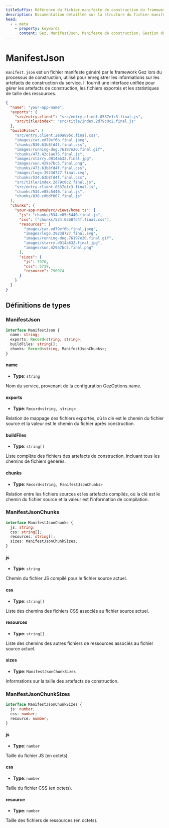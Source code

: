 ```yaml
---
titleSuffix: Référence du fichier manifeste de construction du framework Gez
description: Documentation détaillée sur la structure du fichier manifeste de construction (manifest.json) du framework Gez, incluant la gestion des artefacts de construction, le mappage des fichiers exportés et les statistiques de ressources, pour aider les développeurs à comprendre et utiliser le système de construction.
head:
  - - meta
    - property: keywords
      content: Gez, ManifestJson, Manifeste de construction, Gestion des ressources, Artefacts de construction, Mappage de fichiers, API
---
```


# ManifestJson

`manifest.json` est un fichier manifeste généré par le framework Gez lors du processus de construction, utilisé pour enregistrer les informations sur les artefacts de construction du service. Il fournit une interface unifiée pour gérer les artefacts de construction, les fichiers exportés et les statistiques de taille des ressources.

```json title="dist/client/manifest.json"
{
  "name": "your-app-name",
  "exports": {
    "src/entry.client": "src/entry.client.8537e1c3.final.js",
    "src/title/index": "src/title/index.2d79c0c2.final.js"
  },
  "buildFiles": [
    "src/entry.client.2e0a89bc.final.css",
    "images/cat.ed79ef6b.final.jpeg",
    "chunks/830.63b8fd4f.final.css",
    "images/running-dog.76197e20.final.gif",
    "chunks/473.42c1ae75.final.js",
    "images/starry.d914a632.final.jpg",
    "images/sun.429a7bc5.final.png",
    "chunks/473.63b8fd4f.final.css",
    "images/logo.3923d727.final.svg",
    "chunks/534.63b8fd4f.final.css",
    "src/title/index.2d79c0c2.final.js",
    "src/entry.client.8537e1c3.final.js",
    "chunks/534.e85c5440.final.js",
    "chunks/830.cdbdf067.final.js"
  ],
  "chunks": {
    "your-app-name@src/views/home.ts": {
      "js": "chunks/534.e85c5440.final.js",
      "css": ["chunks/534.63b8fd4f.final.css"],
      "resources": [
        "images/cat.ed79ef6b.final.jpeg",
        "images/logo.3923d727.final.svg",
        "images/running-dog.76197e20.final.gif",
        "images/starry.d914a632.final.jpg",
        "images/sun.429a7bc5.final.png"
      ],
      "sizes": {
        "js": 7976,
        "css": 5739,
        "resource": 796974
      }
    }
  }
}
```

## Définitions de types
### ManifestJson

```ts
interface ManifestJson {
  name: string;
  exports: Record<string, string>;
  buildFiles: string[];
  chunks: Record<string, ManifestJsonChunks>;
}
```

#### name

- **Type**: `string`

Nom du service, provenant de la configuration GezOptions.name.

#### exports

- **Type**: `Record<string, string>`

Relation de mappage des fichiers exportés, où la clé est le chemin du fichier source et la valeur est le chemin du fichier après construction.

#### buildFiles

- **Type**: `string[]`

Liste complète des fichiers des artefacts de construction, incluant tous les chemins de fichiers générés.

#### chunks

- **Type**: `Record<string, ManifestJsonChunks>`

Relation entre les fichiers sources et les artefacts compilés, où la clé est le chemin du fichier source et la valeur est l'information de compilation.

### ManifestJsonChunks

```ts
interface ManifestJsonChunks {
  js: string;
  css: string[];
  resources: string[];
  sizes: ManifestJsonChunkSizes;
}
```

#### js

- **Type**: `string`

Chemin du fichier JS compilé pour le fichier source actuel.

#### css

- **Type**: `string[]`

Liste des chemins des fichiers CSS associés au fichier source actuel.

#### resources

- **Type**: `string[]`

Liste des chemins des autres fichiers de ressources associés au fichier source actuel.

#### sizes

- **Type**: `ManifestJsonChunkSizes`

Informations sur la taille des artefacts de construction.

### ManifestJsonChunkSizes

```ts
interface ManifestJsonChunkSizes {
  js: number;
  css: number;
  resource: number;
}
```

#### js

- **Type**: `number`

Taille du fichier JS (en octets).

#### css

- **Type**: `number`

Taille du fichier CSS (en octets).

#### resource

- **Type**: `number`

Taille des fichiers de ressources (en octets).